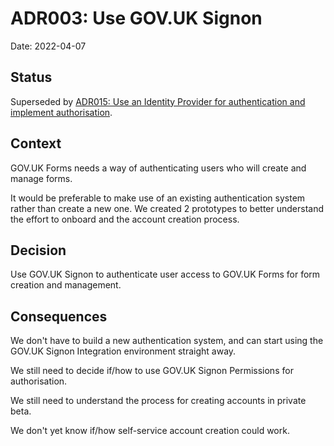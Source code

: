 # ADR003: Use GOV.UK Signon

Date: 2022-04-07

## Status

Superseded by [ADR015: Use an Identity Provider for authentication and implement authorisation](ADR015-idp-authentication.md).

## Context

GOV.UK Forms needs a way of authenticating users who will create and manage forms.

It would be preferable to make use of an existing authentication system rather than create a new one. We created 2 prototypes to better understand the effort to onboard and the account creation process.

## Decision

Use GOV.UK Signon to authenticate user access to GOV.UK Forms for form creation and management.

## Consequences

We don't have to build a new authentication system, and can start using the GOV.UK Signon Integration environment straight away.

We still need to decide if/how to use GOV.UK Signon Permissions for authorisation.

We still need to understand the process for creating accounts in private beta.

We don't yet know if/how self-service account creation could work.
